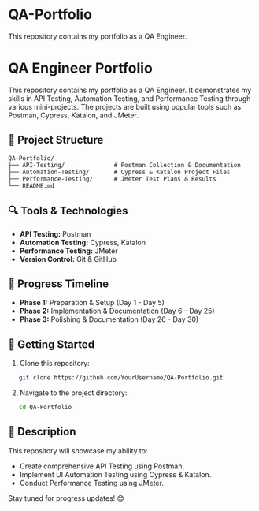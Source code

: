 # QA-Portfolio
This repository contains my portfolio as a QA Engineer.

# QA Engineer Portfolio

This repository contains my portfolio as a QA Engineer. It demonstrates my skills in API Testing, Automation Testing, and Performance Testing through various mini-projects. The projects are built using popular tools such as Postman, Cypress, Katalon, and JMeter.

## 📁 Project Structure
```
QA-Portfolio/
├── API-Testing/              # Postman Collection & Documentation
├── Automation-Testing/       # Cypress & Katalon Project Files
├── Performance-Testing/      # JMeter Test Plans & Results
└── README.md
```

## 🔍 Tools & Technologies
- **API Testing:** Postman
- **Automation Testing:** Cypress, Katalon
- **Performance Testing:** JMeter
- **Version Control:** Git & GitHub

## 📅 Progress Timeline
- **Phase 1:** Preparation & Setup (Day 1 - Day 5)
- **Phase 2:** Implementation & Documentation (Day 6 - Day 25)
- **Phase 3:** Polishing & Documentation (Day 26 - Day 30)

## 🚀 Getting Started
1. Clone this repository:
```bash
   git clone https://github.com/YourUsername/QA-Portfolio.git
```
2. Navigate to the project directory:
```bash
   cd QA-Portfolio
```

## 📌 Description
This repository will showcase my ability to:
- Create comprehensive API Testing using Postman.
- Implement UI Automation Testing using Cypress & Katalon.
- Conduct Performance Testing using JMeter.

Stay tuned for progress updates! 😊

